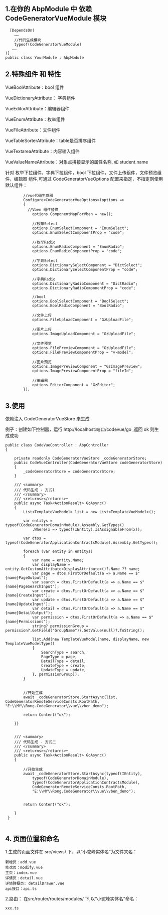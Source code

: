 ﻿
 ## 1.在你的 AbpModule 中 依赖 CodeGeneratorVueModule 模块

```
  [DependsOn(
    ……
    //代码生成模块
    typeof(CodeGeneratorVueModule)
   ……
)]
public class YourModule : AbpModule
```
## 2.特殊组件 和 特性

VueBoolAttribute：bool 组件

VueDictionaryAttribute： 字典组件

VueEditorAttribute：编辑器组件

VueEnumAttribute：枚举组件

VueFileAttribute：文件组件

VueTableSorterAttribute：table是否排序组件

VueTextareaAttribute：内容输入组件

VueValueNameAttribute：对象点拼接显示的属性名称, 如 student.name

针对 枚举下拉组件，字典下拉组件，bool 下拉组件，文件上传组件，文件预览组件，编辑器 组件,可通过 CodeGeneratorVueOptions 配置来指定，不指定则使用默认组件：

```
        //vue代码生成器
        Configure<CodeGeneratorVueOptions>(options =>
        {
          //Vben 组件替换
            options.ComponentMapForVben = new();

            //枚举Select
            options.EnumSelectComponent = "EnumSelect";
            options.EnumSelectComponentProp = "code";

            //枚举Radio
            options.EnumRadioComponent = "EnumRadio";
            options.EnumRadioComponentProp = "code";

            //字典Select
            options.DictionarySelectComponent = "DictSelect";
            options.DictionarySelectComponentProp = "code";

            //字典Radio
            options.DictionaryRadioComponent = "DictRadio";
            options.DictionaryRadioComponentProp = "code";

            //bool
            options.BoolSelectComponent = "BoolSelect";
            options.BoolRadioComponent = "BoolRadio";

            //文件上传
            options.FileUploadComponent = "GzUploadFile";

            //图片上传
            options.ImageUploadComponent = "GzUploadFile";

            //文件预览
            options.FilePreviewComponent = "GzUploadFile";
            options.FilePreviewComponentProp = "v-model";

            //图片预览
            options.ImagePreviewComponent = "GzImagePreview";
            options.ImagePreviewComponentProp = "fileId";

            //编辑器
            options.EditorComponent = "GzEditor";
        });

```

## 3.使用

依赖注入 CodeGeneratorVueStore 来生成

例子：创建如下控制器，运行 http://localhost:端口/codevue/go ,返回 ok 则生成成功
```
public class CodeVueController : AbpController
{

    private readonly CodeGeneratorVueStore _codeGeneratorStore;
    public CodeVueController(CodeGeneratorVueStore codeGeneratorStore)
    {
        _codeGeneratorStore = codeGeneratorStore;
    }

    /// <summary>
    /// 代码生成 - 方式1
    /// </summary>
    /// <returns></returns>+
    public async Task<ActionResult> GoAsync()
    {
        List<TemplateVueModel> list = new List<TemplateVueModel>();

        var entitys = typeof(CodeGeneratorDomainModule).Assembly.GetTypes()
            .Where(x => typeof(IEntity).IsAssignableFrom(x));

        var dtos = typeof(CodeGeneratorApplicationContractsModule).Assembly.GetTypes();

        foreach (var entity in entitys)
        {
            var name = entity.Name;
            var displayName = entity.GetCustomAttribute<DisplayAttribute>()?.Name ?? name;
            var page = dtos.FirstOrDefault(a => a.Name == $"{name}PageOutput");
            var search = dtos.FirstOrDefault(a => a.Name == $"{name}PageSearchInput");
            var create = dtos.FirstOrDefault(a => a.Name == $"{name}CreateInput");
            var update = dtos.FirstOrDefault(a => a.Name == $"{name}UpdateInput");
            var detail = dtos.FirstOrDefault(a => a.Name == $"{name}DetailOutput");
            var permission = dtos.FirstOrDefault(a => a.Name == $"{name}Permissions");
            string? permissionGroup = permission?.GetField("GroupName")?.GetValue(null)?.ToString();

            list.Add(new TemplateVueModel(name, displayName, new TemplateVueModelType()
            {
                SearchType = search,
                PageType = page,
                DetailType = detail,
                CreateType = create,
                UpdateType = update,
            }, permissionGroup));
        }


        //开始生成
        await _codeGeneratorStore.StartAsync(list, CodeGeneratorRemoteServiceConsts.RootPath, "E:\\MY\\Rong.CodeGenerator\\vue\\vben_demo");

        return Content("ok");

    }}


    /// <summary>
    /// 代码生成 - 方式二
    /// </summary>
    /// <returns></returns>+
    public async Task<ActionResult> GoAsync()
    {

        //开始生成
        await _codeGeneratorStore.StartAsync(typeof(IEntity), 
            typeof(CodeGeneratorDomainModule), 
            typeof(CodeGeneratorApplicationContractsModule), 
            CodeGeneratorRemoteServiceConsts.RootPath, 
            "E:\\MY\\Rong.CodeGenerator\\vue\\vben_demo");

        
        return Content("ok");

    }
 }


```


## 4. 页面位置和命名

1.生成的页面文件在 src/views/ 下，以“小驼峰实体名”为文件夹名：

    新增页：add.vue
    修改页：modify.vue
    主页：index.vue
    详情页：detail.vue
    详情弹框页: detailDrawer.vue
    api接口：api.ts 

2.路由： 在src/router/routes/modules/ 下,以“小驼峰实体名”命名：
  
    xxx.ts